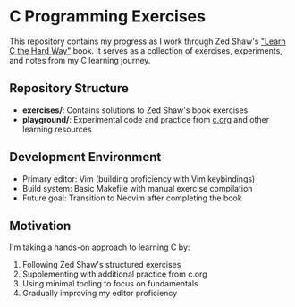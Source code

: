 # C Programming Exercises

This repository contains my progress as I work through Zed Shaw's ["Learn C the Hard Way"](https://learncodethehardway.org/c/) book. It serves as a collection of exercises, experiments, and notes from my C learning journey.

## Repository Structure

- **exercises/**: Contains solutions to Zed Shaw's book exercises
- **playground/**: Experimental code and practice from [c.org](https://www.c.org/) and other learning resources

## Development Environment

- Primary editor: Vim (building proficiency with Vim keybindings)
- Build system: Basic Makefile with manual exercise compilation
- Future goal: Transition to Neovim after completing the book

## Motivation

I'm taking a hands-on approach to learning C by:
1. Following Zed Shaw's structured exercises
2. Supplementing with additional practice from c.org
3. Using minimal tooling to focus on fundamentals
4. Gradually improving my editor proficiency
